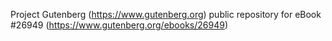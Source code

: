 Project Gutenberg (https://www.gutenberg.org) public repository for eBook #26949 (https://www.gutenberg.org/ebooks/26949)
